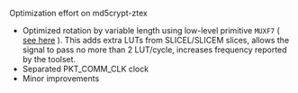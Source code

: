 Optimization effort on md5crypt-ztex

- Optimized rotation by variable length using low-level primitive ```MUXF7``` (
<a href="https://github.com/Apingis/fpga-md5crypt/blob/ca9caf6c5c6236a8296b5905c90a6d0fe0a478a2/md5crypt/md5core/md5core.v#L680">see here</a>
). This adds extra LUTs from SLICEL/SLICEM slices, allows the signal to pass no more than 2 LUT/cycle, increases frequency reported by the toolset.
- Separated PKT_COMM_CLK clock
- Minor improvements
